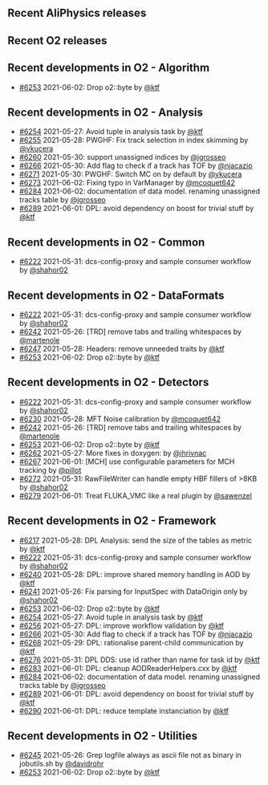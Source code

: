 ## Recent AliPhysics releases
## Recent O2 releases
## Recent developments in O2 - Algorithm
- [\#6253](https://github.com/AliceO2Group/AliceO2/pull/6253) 2021-06-02: Drop o2::byte by [@ktf](https://github.com/ktf)
## Recent developments in O2 - Analysis
- [\#6254](https://github.com/AliceO2Group/AliceO2/pull/6254) 2021-05-27: Avoid tuple in analysis task by [@ktf](https://github.com/ktf)
- [\#6255](https://github.com/AliceO2Group/AliceO2/pull/6255) 2021-05-28: PWGHF: Fix track selection in index skimming by [@vkucera](https://github.com/vkucera)
- [\#6260](https://github.com/AliceO2Group/AliceO2/pull/6260) 2021-05-30: support unassigned indices by [@jgrosseo](https://github.com/jgrosseo)
- [\#6266](https://github.com/AliceO2Group/AliceO2/pull/6266) 2021-05-30: Add flag to check if a track has TOF by [@njacazio](https://github.com/njacazio)
- [\#6271](https://github.com/AliceO2Group/AliceO2/pull/6271) 2021-05-30: PWGHF: Switch MC on by default by [@vkucera](https://github.com/vkucera)
- [\#6273](https://github.com/AliceO2Group/AliceO2/pull/6273) 2021-06-02: Fixing typo in VarManager by [@mcoquet642](https://github.com/mcoquet642)
- [\#6284](https://github.com/AliceO2Group/AliceO2/pull/6284) 2021-06-02: documentation of data model. renaming unassigned tracks table by [@jgrosseo](https://github.com/jgrosseo)
- [\#6289](https://github.com/AliceO2Group/AliceO2/pull/6289) 2021-06-01: DPL: avoid dependency on boost for trivial stuff by [@ktf](https://github.com/ktf)
## Recent developments in O2 - Common
- [\#6222](https://github.com/AliceO2Group/AliceO2/pull/6222) 2021-05-31: dcs-config-proxy and sample consumer workflow by [@shahor02](https://github.com/shahor02)
## Recent developments in O2 - DataFormats
- [\#6222](https://github.com/AliceO2Group/AliceO2/pull/6222) 2021-05-31: dcs-config-proxy and sample consumer workflow by [@shahor02](https://github.com/shahor02)
- [\#6242](https://github.com/AliceO2Group/AliceO2/pull/6242) 2021-05-26: [TRD] remove tabs and trailing whitespaces by [@martenole](https://github.com/martenole)
- [\#6247](https://github.com/AliceO2Group/AliceO2/pull/6247) 2021-05-28: Headers: remove unneeded traits by [@ktf](https://github.com/ktf)
- [\#6253](https://github.com/AliceO2Group/AliceO2/pull/6253) 2021-06-02: Drop o2::byte by [@ktf](https://github.com/ktf)
## Recent developments in O2 - Detectors
- [\#6222](https://github.com/AliceO2Group/AliceO2/pull/6222) 2021-05-31: dcs-config-proxy and sample consumer workflow by [@shahor02](https://github.com/shahor02)
- [\#6230](https://github.com/AliceO2Group/AliceO2/pull/6230) 2021-05-28: MFT Noise calibration by [@mcoquet642](https://github.com/mcoquet642)
- [\#6242](https://github.com/AliceO2Group/AliceO2/pull/6242) 2021-05-26: [TRD] remove tabs and trailing whitespaces by [@martenole](https://github.com/martenole)
- [\#6253](https://github.com/AliceO2Group/AliceO2/pull/6253) 2021-06-02: Drop o2::byte by [@ktf](https://github.com/ktf)
- [\#6262](https://github.com/AliceO2Group/AliceO2/pull/6262) 2021-05-27: More fixes in doxygen: by [@ihrivnac](https://github.com/ihrivnac)
- [\#6267](https://github.com/AliceO2Group/AliceO2/pull/6267) 2021-06-01: [MCH] use configurable parameters for MCH tracking by [@pillot](https://github.com/pillot)
- [\#6272](https://github.com/AliceO2Group/AliceO2/pull/6272) 2021-05-31: RawFileWriter can handle empty HBF fillers of >8KB by [@shahor02](https://github.com/shahor02)
- [\#6279](https://github.com/AliceO2Group/AliceO2/pull/6279) 2021-06-01: Treat FLUKA_VMC like a real plugin by [@sawenzel](https://github.com/sawenzel)
## Recent developments in O2 - Framework
- [\#6217](https://github.com/AliceO2Group/AliceO2/pull/6217) 2021-05-28: DPL Analysis: send the size of the tables as metric by [@ktf](https://github.com/ktf)
- [\#6222](https://github.com/AliceO2Group/AliceO2/pull/6222) 2021-05-31: dcs-config-proxy and sample consumer workflow by [@shahor02](https://github.com/shahor02)
- [\#6240](https://github.com/AliceO2Group/AliceO2/pull/6240) 2021-05-28: DPL: improve shared memory handling in AOD by [@ktf](https://github.com/ktf)
- [\#6241](https://github.com/AliceO2Group/AliceO2/pull/6241) 2021-05-26: Fix parsing for InputSpec with DataOrigin only by [@shahor02](https://github.com/shahor02)
- [\#6253](https://github.com/AliceO2Group/AliceO2/pull/6253) 2021-06-02: Drop o2::byte by [@ktf](https://github.com/ktf)
- [\#6254](https://github.com/AliceO2Group/AliceO2/pull/6254) 2021-05-27: Avoid tuple in analysis task by [@ktf](https://github.com/ktf)
- [\#6256](https://github.com/AliceO2Group/AliceO2/pull/6256) 2021-05-27: DPL: improve workflow validation by [@ktf](https://github.com/ktf)
- [\#6266](https://github.com/AliceO2Group/AliceO2/pull/6266) 2021-05-30: Add flag to check if a track has TOF by [@njacazio](https://github.com/njacazio)
- [\#6268](https://github.com/AliceO2Group/AliceO2/pull/6268) 2021-05-29: DPL: rationalise parent-child communication by [@ktf](https://github.com/ktf)
- [\#6276](https://github.com/AliceO2Group/AliceO2/pull/6276) 2021-05-31: DPL DDS: use id rather than name for task id by [@ktf](https://github.com/ktf)
- [\#6283](https://github.com/AliceO2Group/AliceO2/pull/6283) 2021-06-01: DPL: cleanup AODReaderHelpers.cxx by [@ktf](https://github.com/ktf)
- [\#6284](https://github.com/AliceO2Group/AliceO2/pull/6284) 2021-06-02: documentation of data model. renaming unassigned tracks table by [@jgrosseo](https://github.com/jgrosseo)
- [\#6289](https://github.com/AliceO2Group/AliceO2/pull/6289) 2021-06-01: DPL: avoid dependency on boost for trivial stuff by [@ktf](https://github.com/ktf)
- [\#6290](https://github.com/AliceO2Group/AliceO2/pull/6290) 2021-06-01: DPL: reduce template instanciation by [@ktf](https://github.com/ktf)
## Recent developments in O2 - Utilities
- [\#6245](https://github.com/AliceO2Group/AliceO2/pull/6245) 2021-05-26: Grep logfile always as ascii file not as binary in jobutils.sh by [@davidrohr](https://github.com/davidrohr)
- [\#6253](https://github.com/AliceO2Group/AliceO2/pull/6253) 2021-06-02: Drop o2::byte by [@ktf](https://github.com/ktf)
